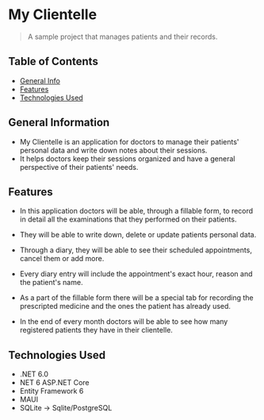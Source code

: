 # My Clientelle
> A sample project that manages patients and their records.

## Table of Contents
* [General Info](#general-information)
* [Features](#features)
* [Technologies Used](#technologies-used)


## General Information
- My Clientelle is an application for doctors to manage their patients' personal data and write down notes about their sessions.
- It helps doctors keep their sessions organized and have a general perspective of their patients' needs.

## Features
- In this application doctors will be able, through a fillable form, to record in detail all the examinations that they performed on their patients.

- They will be able to write down, delete or update patients personal data.

- Through a diary, they will be able to see their scheduled appointments, cancel them or add more.

- Every diary entry will include the appointment's exact hour, reason and the patient's name.

- As a part of the fillable form there will be a special tab for recording the prescripted medicine and the ones the patient has already used.

- In the end of every month doctors will be able to see how many registered patients they have in their clientelle.

## Technologies Used
- .NET 6.0
- NET 6 ASP.NET Core
- Entity Framework 6
- MAUI
- SQLite -> Sqlite/PostgreSQL
